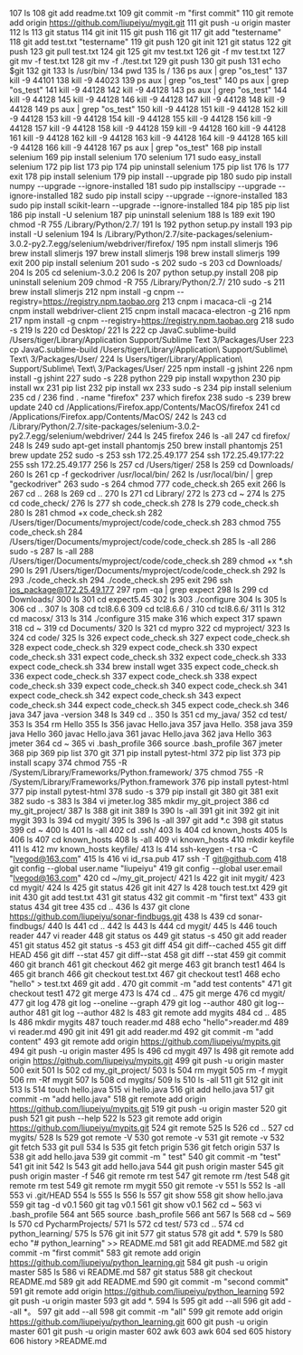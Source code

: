   107  ls
  108  git add readme.txt 
  109  git commit -m "first commit"
  110  git remote add origin https://github.com/liupeiyu/mygit.git
  111  git push -u origin master
  112  ls
  113  git status
  114  git init
  115  git push
  116  git
  117  git add "testername"
  118  git add test.txt "testername"
  119  git push
  120  git init
  121  git status
  122  git push
  123  git pull test.txt 
  124  git 
  125  git mv test.txt 
  126  git -f mv test.txt 
  127  git mv -f  test.txt 
  128  git mv -f ./test.txt 
  129  git push
  130  git push
  131  echo $git
  132  git
  133  ls /usr/bin/
  134  pwd
  135  ls /
  136  ps aux | grep "os_test"
  137  kill -9 44101
  138  kill -9 44023
  139  ps aux | grep "os_test"
  140  ps aux | grep "os_test"
  141  kill -9 44128
  142  kill -9 44128
  143  ps aux | grep "os_test"
  144  kill -9 44128
  145  kill -9 44128
  146  kill -9 44128
  147  kill -9 44128
  148  kill -9 44128
  149  ps aux | grep "os_test"
  150  kill -9 44128
  151  kill -9 44128
  152  kill -9 44128
  153  kill -9 44128
  154  kill -9 44128
  155  kill -9 44128
  156  kill -9 44128
  157  kill -9 44128
  158  kill -9 44128
  159  kill -9 44128
  160  kill -9 44128
  161  kill -9 44128
  162  kill -9 44128
  163  kill -9 44128
  164  kill -9 44128
  165  kill -9 44128
  166  kill -9 44128
  167  ps aux | grep "os_test"
  168  pip install selenium
  169  pip install selenium
  170  selenium
  171  sudo easy_install selenium 
  172  pip list
  173  pip 
  174  pip uninstall selenium
  175  pip list
  176  ls
  177  exit
  178  pip install selenium
  179  pip install --upgrade pip
  180  sudo pip install numpy --upgrade --ignore-installed
  181  sudo pip installscipy --upgrade --ignore-installed
  182  sudo pip install scipy --upgrade --ignore-installed
  183  sudo pip install scikit-learn --upgrade --ignore-installed
  184  pip 
  185  pip list
  186  pip install -U selenium
  187  pip uninstall selenium
  188  ls
  189  exit
  190  chmod -R 755 /Library/Python/2.7/
  191  ls
  192  python setup.py install
  193  pip install -U selenium
  194  ls /Library/Python/2.7/site-packages/selenium-3.0.2-py2.7.egg/selenium/webdriver/firefox/
  195  npm install slimerjs
  196  brew install slimerjs
  197  brew install slimerjs
  198  brew install slimerjs
  199  exit
  200  pip install selenium
  201  sudo -s
  202  sudo -s
  203  cd Downloads/
  204  ls
  205  cd selenium-3.0.2
  206  ls
  207  python setup.py install
  208  pip uninstall selenium
  209  chmod -R 755 /Library/Python/2.7/
  210  sudo -s
  211  brew install slimerjs
  212  npm install -g cnpm --registry=https://registry.npm.taobao.org 
  213  cnpm i macaca-cli -g
  214  cnpm install webdriver-client
  215  cnpm install macaca-electron -g
  216  npm
  217  npm install -g cnpm --registry=https://registry.npm.taobao.org 
  218  sudo -s
  219  ls
  220  cd Desktop/
  221  ls
  222  cp JavaC.sublime-build /Users/tiger/Library/Application Support/Sublime Text 3/Packages/User
  223  cp JavaC.sublime-build /Users/tiger/Library/Application\ Support/Sublime\ Text\ 3/Packages/User/
  224  ls Users/tiger/Library/Application\ Support/Sublime\ Text\ 3/Packages/User/
  225  npm install -g jshint
  226  npm install -g jshint
  227  sudo -s
  228  python
  229  pip install wxpython
  230  pip install wx
  231  pip list
  232  pip install wx
  233  sudo -s
  234  pip install selenium
  235  cd /
  236  find . -name "firefox"
  237  which firefox
  238  sudo -s
  239  brew update
  240  cd /Applications/Firefox.app/Contents/MacOS/firefox
  241  cd /Applications/Firefox.app/Contents/MacOS/
  242  ls
  243  cd /Library/Python/2.7/site-packages/selenium-3.0.2-py2.7.egg/selenium/webdriver/
  244  ls
  245  firefox
  246  ls -all
  247  cd firefox/
  248  ls
  249  sudo apt-get install phantomjs
  250  brew install phantomjs
  251  brew update
  252  sudo -s
  253  ssh 172.25.49.177
  254  ssh 172.25.49.177:22
  255  ssh 172.25.49.177
  256  ls
  257  cd /Users/tiger/
  258  ls
  259  cd Downloads/
  260  ls
  261  cp -f geckodriver /usr/local/bin/
  262  ls /usr/local/bin/ | grep "geckodriver"
  263  sudo -s
  264  chmod 777 code_check.sh 
  265  exit
  266  ls
  267  cd ..
  268  ls
  269  cd ..
  270  ls
  271  cd Library/
  272  ls
  273  cd ~
  274  ls
  275  cd code_check/
  276  ls
  277  sh code_check.sh 
  278  ls
  279  code_check.sh
  280  ls
  281  chmod +x code_check.sh 
  282  /Users/tiger/Documents/myproject/code/code_check.sh 
  283  chmod 755 code_check.sh 
  284  /Users/tiger/Documents/myproject/code/code_check.sh 
  285  ls -all
  286  sudo -s
  287  ls -all
  288  /Users/tiger/Documents/myproject/code/code_check.sh 
  289  chmod +x *.sh
  290  ls
  291  /Users/tiger/Documents/myproject/code/code_check.sh 
  292  ls
  293  ./code_check.sh 
  294  ./code_check.sh 
  295  exit
  296  ssh ios_package@172.25.49.177
  297  rpm -qa | grep expect
  298  ls
  299   cd Downloads/
  300  ls
  301  cd expect5.45
  302  ls
  303  ./configure
  304  ls
  305  ls
  306  cd ..
  307  ls
  308  cd tcl8.6.6
  309  cd tcl8.6.6 /
  310  cd tcl8.6.6/
  311  ls
  312  cd macosx/
  313  ls
  314  ./configure 
  315  make
  316  which expect
  317  spawn
  318  cd ~
  319  cd Documents/
  320  ls
  321  cd mypro
  322  cd myproject/
  323  ls
  324  cd code/
  325  ls
  326  expect code_check.sh 
  327  expect code_check.sh 
  328  expect code_check.sh 
  329  expect code_check.sh 
  330  expect code_check.sh 
  331  expect code_check.sh 
  332  expect code_check.sh 
  333  expect code_check.sh 
  334  brew install wget
  335  expect code_check.sh 
  336  expect code_check.sh 
  337  expect code_check.sh 
  338  expect code_check.sh 
  339  expect code_check.sh 
  340  expect code_check.sh 
  341  expect code_check.sh 
  342  expect code_check.sh 
  343  expect code_check.sh 
  344  expect code_check.sh 
  345  expect code_check.sh 
  346  java
  347  java -version
  348  ls
  349  cd ..
  350  ls
  351  cd my_java/
  352  cd test/
  353  ls
  354  rm Hello
  355  ls
  356  javac Hello.java 
  357  java Hello.
  358  java 
  359  java Hello
  360  javac Hello.java 
  361  javac Hello.java 
  362  java Hello
  363  jmeter
  364  cd ~
  365  vi .bash_profile
  366  source .bash_profile
  367  jmeter
  368  pip
  369  pip list
  370  git
  371  pip install pytest-html
  372  pip list
  373  pip install scapy
  374  chmod 755 -R /System/Library/Frameworks/Python.framework/
  375  chmod 755 -R /System/Library/Frameworks/Python.framework
  376  pip install pytest-html 
  377  pip install pytest-html 
  378  sudo -s
  379  pip install git
  380  git
  381  exit
  382  sudo -s
  383  ls
  384  vi jmeter.log 
  385  mkdir my_git_project
  386  cd my_git_project/
  387  ls
  388  git init
  389  ls
  390  ls -all
  391  git init
  392  git init mygit
  393  ls
  394  cd mygit/
  395  ls
  396  ls -all
  397  git add *.c
  398  git status
  399  cd ~
  400  ls
  401  ls -all
  402  cd .ssh/
  403  ls
  404  cd known_hosts 
  405  ls
  406  ls
  407  cd known_hosts 
  408  ls -all
  409  vi known_hosts 
  410  mkdir keyfile
  411  ls
  412  mv known_hosts keyfile/
  413  ls
  414  ssh-keygen -t rsa -C "lvegod@163.com"
  415  ls
  416  vi id_rsa.pub 
  417  ssh -T git@github.com
  418  git config --global user.name "liupeiyu" 
  419  git config --global user.email "lvegod@163.com" 
  420  cd ~/my_git_project/
  421  ls
  422  git init mygit/
  423  cd mygit/
  424  ls
  425  git status
  426  git init
  427  ls
  428  touch test.txt
  429  git init
  430  git add test.txt 
  431  git status
  432  git commit -m "first text"
  433  git status
  434  git tree
  435  cd ..
  436  ls
  437  git clone https://github.com/liupeiyu/sonar-findbugs.git
  438  ls
  439  cd sonar-findbugs/
  440  ls
  441  cd ..
  442  ls
  443  ls
  444  cd mygit/
  445  ls
  446  touch reader
  447  vi reader 
  448  git status os
  449  git status -s
  450  git add reader 
  451  git status
  452  git status -s
  453  git diff
  454  git diff--cached
  455  git diff HEAD
  456  git diff --stat
  457  git diff--stat
  458  git diff --stat
  459  git commit
  460  git branch
  461  git checkout
  462  git merge
  463  git branch test1
  464  ls
  465  git branch
  466  git checkout test.txt 
  467  git checkout test1
  468  echo "hello" > test.txt 
  469  git add .
  470  git commit -m "add test contents"
  471  git checkout test1
  472  git merge
  473  ls
  474  cd ..
  475  git merge
  476  cd mygit/
  477  git log
  478  git log --oneline --graph
  479  git log --author
  480  git log--author
  481  git log --author
  482  ls
  483  git remote add mygits
  484  cd ..
  485  ls
  486  mkdir mygits
  487  touch reader.md
  488  echo "hello">reader.md 
  489  vi reader.md 
  490  git init
  491  git add reader.md 
  492  git commit -m "add content"
  493  git remote add origin https://github.com/liupeiyu/mypits.git
  494  git push -u origin master
  495  ls
  496  cd mygit
  497  ls
  498  git remote add origin https://github.com/liupeiyu/mypits.git
  499  git push -u origin master
  500  exit
  501  ls
  502  cd my_git_project/
  503  ls
  504  rm mygit
  505  rm -f mygit
  506  rm -Rf mygit
  507  ls
  508  cd mygits/
  509  ls
  510  ls -all
  511  git 
  512  git init
  513  ls
  514  touch hello.java
  515  vi hello.java 
  516  git add hello.java 
  517  git commit -m "add hello.java"
  518   git remote add origin https://github.com/liupeiyu/mypits.git
  519  git push -u origin master
  520  git push
  521  git push --help
  522  ls
  523  git remote add origin https://github.com/liupeiyu/mypits.git
  524  git remote
  525  ls
  526  cd ..
  527  cd mygits/
  528  ls
  529  got remote -V
  530  got remote -v
  531  git remote -v
  532  git fetch
  533  git pull
  534  ls
  535  git fetch prigin
  536  git fetch origin
  537  ls
  538  git add hello.java 
  539  git commit -m " test"
  540  git commit -m "test"
  541  git init
  542  ls
  543  git add hello.java 
  544  git push origin master
  545  git push origin master -f
  546  git remote rm test
  547  git remote rm /test
  548  git remote rm test
  549  git remote rm mygit
  550  git remote -v
  551  ls
  552  ls -all
  553  vi .git/HEAD 
  554  ls
  555  ls
  556  ls
  557  git show
  558  git show hello.java 
  559  git tag -d v0.1
  560  git tag v0.1
  561  git show v0.1
  562  cd ~
  563  vi .bash_profile
  564  ant
  565  source .bash_profile
  566  ant
  567  ls
  568  cd ~
  569  ls
  570  cd PycharmProjects/
  571  ls
  572  cd test/
  573  cd ..
  574  cd python_learning/
  575  ls
  576  git init
  577  git status
  578  git add *.
  579  ls
  580  echo "# python_learning" >> README.md
  581  git add README.md 
  582  git commit -m "first commit"
  583  git remote add origin https://github.com/liupeiyu/python_learning.git
  584  git push -u origin master
  585  ls
  586  vi README.md 
  587  git status
  588  git checkout README.md 
  589  git add README.md 
  590  git commit -m "second commit"
  591  git remote add origin https://github.com/liupeiyu/python_learning
  592  git push -u origin master
  593  git add *.
  594  ls
  595  git add --all 
  596  git add --all *。
  597  git add --all
  598  git commit -m "all"
  599  git remote add origin https://github.com/liupeiyu/python_learning.git
  600  git push -u origin master
  601  git push -u origin master
  602  awk
  603  awk
  604  sed
  605  history
  606  history >README.md 
